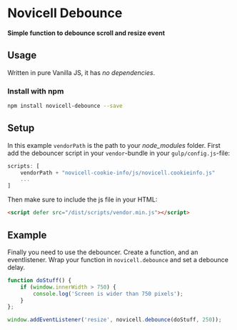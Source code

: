 # Novicell Debounce
**Simple function to debounce scroll and resize event**

## Usage

Written in pure Vanilla JS, it has *no dependencies*.

### Install with npm

```bash
npm install novicell-debounce --save
```

## Setup
In this example `vendorPath` is the path to your *node_modules* folder.
First add the debouncer script in your `vendor`-bundle in your `gulp/config.js`-file:

```javascript
scripts: [
    vendorPath + "novicell-cookie-info/js/novicell.cookieinfo.js"
    ...
]
```
Then make sure to include the js file in your HTML:
```html
<script defer src="/dist/scripts/vendor.min.js"></script>
```

## Example
Finally you need to use the debouncer. Create a function, and an eventlistener. Wrap your function in `novicell.debounce` and set a debounce delay.

```javascript
function doStuff() {
    if (window.innerWidth > 750) {
        console.log('Screen is wider than 750 pixels');
    }
};

window.addEventListener('resize', novicell.debounce(doStuff, 250));
```